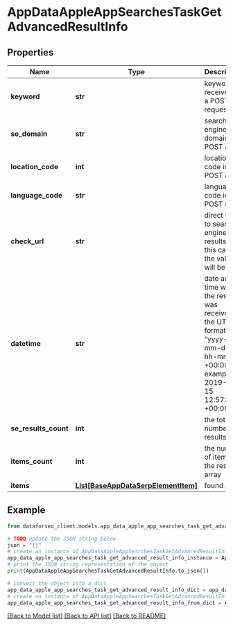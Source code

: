 # AppDataAppleAppSearchesTaskGetAdvancedResultInfo


## Properties

Name | Type | Description | Notes
------------ | ------------- | ------------- | -------------
**keyword** | **str** | keyword received in a POST request | [optional] 
**se_domain** | **str** | search engine domain in a POST array | [optional] 
**location_code** | **int** | location code in a POST array | [optional] 
**language_code** | **str** | language code in a POST array | [optional] 
**check_url** | **str** | direct URL to search engine results in this case, the value will be null | [optional] 
**datetime** | **str** | date and time when the result was received in the UTC format: “yyyy-mm-dd hh-mm-ss +00:00” example: 2019-11-15 12:57:46 +00:00 | [optional] 
**se_results_count** | **int** | the total number of results | [optional] 
**items_count** | **int** | the number of items in the results array | [optional] 
**items** | [**List[BaseAppDataSerpElementItem]**](BaseAppDataSerpElementItem.md) | found apps | [optional] 

## Example

```python
from dataforseo_client.models.app_data_apple_app_searches_task_get_advanced_result_info import AppDataAppleAppSearchesTaskGetAdvancedResultInfo

# TODO update the JSON string below
json = "{}"
# create an instance of AppDataAppleAppSearchesTaskGetAdvancedResultInfo from a JSON string
app_data_apple_app_searches_task_get_advanced_result_info_instance = AppDataAppleAppSearchesTaskGetAdvancedResultInfo.from_json(json)
# print the JSON string representation of the object
print(AppDataAppleAppSearchesTaskGetAdvancedResultInfo.to_json())

# convert the object into a dict
app_data_apple_app_searches_task_get_advanced_result_info_dict = app_data_apple_app_searches_task_get_advanced_result_info_instance.to_dict()
# create an instance of AppDataAppleAppSearchesTaskGetAdvancedResultInfo from a dict
app_data_apple_app_searches_task_get_advanced_result_info_from_dict = AppDataAppleAppSearchesTaskGetAdvancedResultInfo.from_dict(app_data_apple_app_searches_task_get_advanced_result_info_dict)
```
[[Back to Model list]](../README.md#documentation-for-models) [[Back to API list]](../README.md#documentation-for-api-endpoints) [[Back to README]](../README.md)



